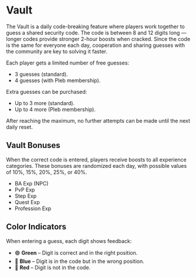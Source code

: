 # Vault

The Vault is a daily code-breaking feature where players work together to guess a shared security code. The code is between 8 and 12 digits long — longer codes provide stronger 2-hour boosts when cracked. Since the code is the same for everyone each day, cooperation and sharing guesses with the community are key to solving it faster.

Each player gets a limited number of free guesses:

- 3 guesses (standard).
- 4 guesses (with Pleb membership).

Extra guesses can be purchased:

- Up to 3 more (standard).
- Up to 4 more (Pleb membership).

After reaching the maximum, no further attempts can be made until the next daily reset.

## Vault Bonuses

When the correct code is entered, players receive boosts to all experience categories. These bonuses are randomized each day, with possible values of 10%, 15%, 20%, 25%, or 40%.

- BA Exp (NPC)
- PvP Exp
- Step Exp
- Quest Exp
- Profession Exp

## Color Indicators

When entering a guess, each digit shows feedback:

- 🟢 **Green** – Digit is correct and in the right position.
- 🔵 **Blue** – Digit is in the code but in the wrong position.
- 🔴 **Red** – Digit is not in the code.
